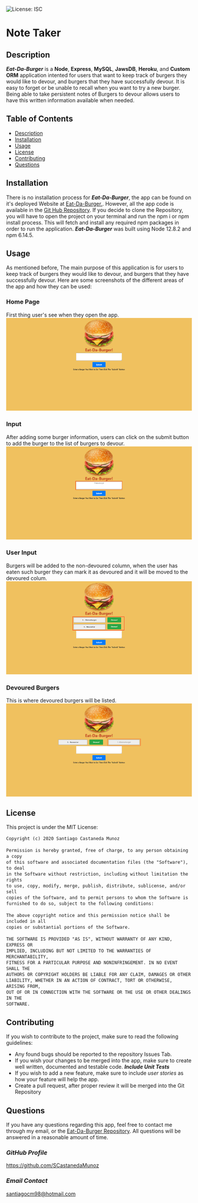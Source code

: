 ![License: ISC](https://img.shields.io/badge/License-MIT-yellow.svg)

# **Note Taker**

## **Description**
***Eat-Da-Burger*** is a **Node**, **Express**, **MySQL**, **JawsDB**, **Heroku**, and **Custom ORM** application intented for users that want to keep track of burgers they would like to devour, and burgers that they have successfully devour. It is easy to forget or be unable to recall when you want to try a new burger. Being able to take persistent notes of Burgers to devour allows users to have this written information available when needed.

## **Table of Contents**
* [Description](##Description)
* [Installation](##Installation)
* [Usage](##Usage)
* [License](##License)
* [Contributing](##Contributing)
* [Questions](##Questions)

## **Installation**
There is no installation process for ***Eat-Da-Burger***, the app can be found on it's deployed Website at [Eat-Da-Burger.](https://scastanedamunoz-eat-da-burger.herokuapp.com). However, all the app code is available in the [Git Hub Repository](https://github.com/SCastanedaMunoz/Burger). If you decide to clone the Repository, you will have to open the project on your terminal and run the npm i or npm install process. This will fetch and install any required npm packages in order to run the application. ***Eat-Da-Burger*** was built using Node 12.8.2 and npm 6.14.5. 

## **Usage**
As mentioned before, The main purpose of this application is for users to keep track of burgers they would like to devour, and burgers that they have successfully devour. Here are some screenshots of the different areas of the app and how they can be used:

### **Home Page**
First thing user's see when they open the app.
![Home Page](./docs/main-page.png)

### **Input**
After adding some burger information, users can click on the submit button to add the burger to the list of burgers to devour.
![Main Page](./docs/input.png)

### **User Input**
Burgers will be added to the non-devoured column, when the user has eaten such burger they can mark it as devoured and it will be moved to the devoured colum.
![User Input](./docs/non-devour.png)

### **Devoured Burgers**
This is where devoured burgers will be listed.
![User Input](./docs/devoured.png)

## **License**

This project is under the MIT License:

    Copyright (c) 2020 Santiago Castaneda Munoz

    Permission is hereby granted, free of charge, to any person obtaining a copy
    of this software and associated documentation files (the "Software"), to deal
    in the Software without restriction, including without limitation the rights
    to use, copy, modify, merge, publish, distribute, sublicense, and/or sell
    copies of the Software, and to permit persons to whom the Software is
    furnished to do so, subject to the following conditions:

    The above copyright notice and this permission notice shall be included in all
    copies or substantial portions of the Software.

    THE SOFTWARE IS PROVIDED "AS IS", WITHOUT WARRANTY OF ANY KIND, EXPRESS OR
    IMPLIED, INCLUDING BUT NOT LIMITED TO THE WARRANTIES OF MERCHANTABILITY,
    FITNESS FOR A PARTICULAR PURPOSE AND NONINFRINGEMENT. IN NO EVENT SHALL THE
    AUTHORS OR COPYRIGHT HOLDERS BE LIABLE FOR ANY CLAIM, DAMAGES OR OTHER
    LIABILITY, WHETHER IN AN ACTION OF CONTRACT, TORT OR OTHERWISE, ARISING FROM,
    OUT OF OR IN CONNECTION WITH THE SOFTWARE OR THE USE OR OTHER DEALINGS IN THE
    SOFTWARE.

## **Contributing**
If you wish to contribute to the project, make sure to read the following guidelines:

* Any found bugs should be reported to the repository Issues Tab.
* If you wish your changes to be merged into the app, make sure to create well written, documented and testable code. ***Include Unit Tests***
* If you wish to add a new feature, make sure to include *user stories* as how your feature will help the app. 
* Create a pull request, after proper review it will be merged into the Git Repository

## **Questions**
If you have any questions regarding this app, feel free to contact me through my email, or the [Eat-Da-Burger Repository](https://github.com/SCastanedaMunoz/Burger). All questions will be answered in a reasonable amount of time.

### ***GitHub Profile***
https://github.com/SCastanedaMunoz

### ***Email Contact***
[santiagocm98@hotmail.com](mailto:santiagocm98@hotmail.com)